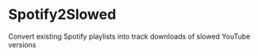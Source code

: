 # Spotify2Slowed
Convert existing Spotify playlists into track downloads of slowed YouTube versions

